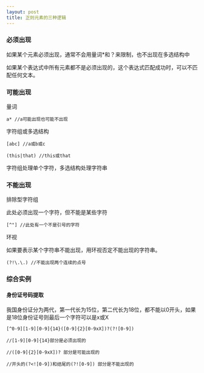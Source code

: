 ```yaml
---
layout: post
title: 正则元素的三种逻辑
---
```


### 必须出现

如果某个元素必须出现，通常不会用量词*和？来限制，也不出现在多选结构中

如果某个表达式中所有元素都不是必须出现的，这个表达式匹配成功时，可以不匹配任何文本。



### 可能出现

量词

	a* //a可能出现也可能不出现

字符组或多选结构

    [abc] //a或b或c
    
    (this|that) //this或that
    
字符组处理单个字符，多选结构处理字符串

### 不能出现

排除型字符组

  此处必须出现一个字符，但不能是某些字符
  
    [^"] //此处有一个不是引号的字符

环视

如果要表示某个字符串不能出现，用环视否定不能出现的字符串。

	(?!\.\.) //不能出现两个连续的点号
    
### 综合实例

#### 身份证号码提取

我国身份证分为两代，第一代长为15位，第二代长为18位，都不能以0开头，如果是18位身份证号则最后一个字符可以是x或X

	[^0-9][1-9][0-9]{14}([0-9]{2}[0-9xX])?(?![0-9])
    
    //[1-9][0-9]{14}部分是必须出现的
    
    //([0-9]{2}[0-9xX])? 部分是可能出现的
    
    //开头的(?<![0-9])和结尾的(?![0-9]) 部分是不能出现的



